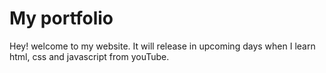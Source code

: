 # My portfolio

Hey! welcome to my website. It will release in upcoming days when I learn html, css and javascript
from youTube.
